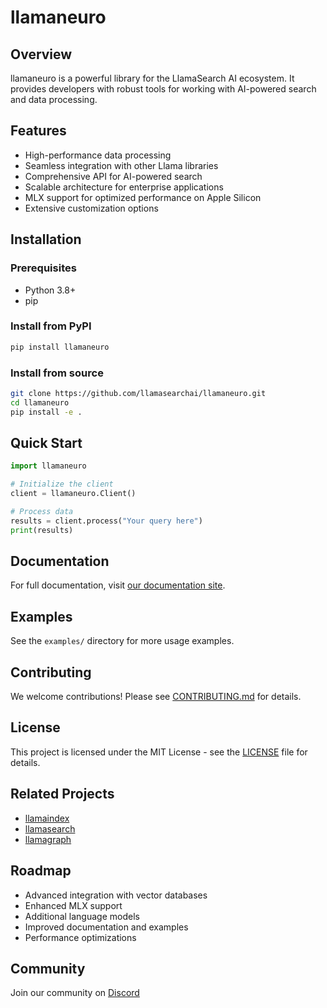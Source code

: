 # llamaneuro

## Overview
llamaneuro is a powerful library for the LlamaSearch AI ecosystem. It provides developers with robust tools for working with AI-powered search and data processing.

## Features
- High-performance data processing
- Seamless integration with other Llama libraries
- Comprehensive API for AI-powered search
- Scalable architecture for enterprise applications
- MLX support for optimized performance on Apple Silicon
- Extensive customization options

## Installation

### Prerequisites
- Python 3.8+
- pip

### Install from PyPI
```bash
pip install llamaneuro
```

### Install from source
```bash
git clone https://github.com/llamasearchai/llamaneuro.git
cd llamaneuro
pip install -e .
```

## Quick Start
```python
import llamaneuro

# Initialize the client
client = llamaneuro.Client()

# Process data
results = client.process("Your query here")
print(results)
```

## Documentation
For full documentation, visit [our documentation site](https://llamasearchai.github.io/llamaneuro/).

## Examples
See the `examples/` directory for more usage examples.

## Contributing
We welcome contributions! Please see [CONTRIBUTING.md](CONTRIBUTING.md) for details.

## License
This project is licensed under the MIT License - see the [LICENSE](LICENSE) file for details.

## Related Projects
- [llamaindex](https://github.com/llamasearchai/llamaindex)
- [llamasearch](https://github.com/llamasearchai/llamasearch)
- [llamagraph](https://github.com/llamasearchai/llamagraph)

## Roadmap
- Advanced integration with vector databases
- Enhanced MLX support
- Additional language models
- Improved documentation and examples
- Performance optimizations

## Community
Join our community on [Discord](https://discord.gg/llamasearch)
